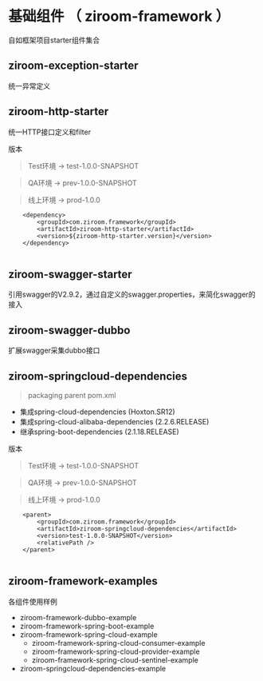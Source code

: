 # 基础组件 （ ziroom-framework ）
自如框架项目starter组件集合

## ziroom-exception-starter
统一异常定义

## ziroom-http-starter
统一HTTP接口定义和filter

版本

> Test环境 -> test-1.0.0-SNAPSHOT

> QA环境 -> prev-1.0.0-SNAPSHOT

> 线上环境 -> prod-1.0.0


```
    <dependency>
        <groupId>com.ziroom.framework</groupId>
        <artifactId>ziroom-http-starter</artifactId>
        <version>${ziroom-http-starter.version}</version>
    </dependency>
    
```

## ziroom-swagger-starter
引用swagger的V2.9.2，通过自定义的swagger.properties，来简化swagger的接入

## ziroom-swagger-dubbo
扩展swagger采集dubbo接口

## ziroom-springcloud-dependencies
> packaging parent pom.xml

* 集成spring-cloud-dependencies (Hoxton.SR12)
* 集成spring-cloud-alibaba-dependencies (2.2.6.RELEASE)
* 继承spring-boot-dependencies (2.1.18.RELEASE)

版本

> Test环境 -> test-1.0.0-SNAPSHOT

> QA环境 -> prev-1.0.0-SNAPSHOT

> 线上环境 -> prod-1.0.0

 
```
    <parent>
        <groupId>com.ziroom.framework</groupId>
        <artifactId>ziroom-springcloud-dependencies</artifactId>
        <version>test-1.0.0-SNAPSHOT</version>
        <relativePath />
    </parent>
    
```


## ziroom-framework-examples
各组件使用样例

* ziroom-framework-dubbo-example
* ziroom-framework-spring-boot-example
* ziroom-framework-spring-cloud-example
  * ziroom-framework-spring-cloud-consumer-example
  * ziroom-framework-spring-cloud-provider-example
  * ziroom-framework-spring-cloud-sentinel-example
* ziroom-springcloud-dependencies-example
